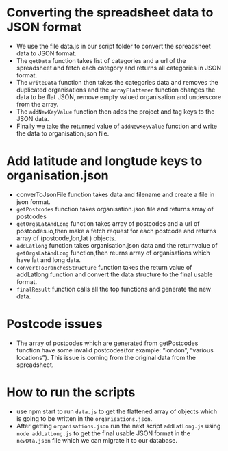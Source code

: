 # Converting the spreadsheet data to JSON format

- We use the file data.js in our script folder to convert the spreadsheet data to JSON format.
- The `getData` function takes list of categories and a url of the spreadsheet and fetch each category and returns all categories in JSON format.
- The `writeData` function then takes the categories data and removes the duplicated organisations and the `arrayFlattener` function changes the data to be flat JSON, remove empty valued organisation and underscore from the array.
- The `addNewKeyValue` function then adds the project and tag keys to the JSON data.
- Finally we take the returned value of `addNewKeyValue` function and write the data to organisation.json file.

# Add latitude and longtude keys to organisation.json

- converToJsonFile function takes data and filename and create a file in json format.
- `getPostcodes` function takes organisation.json file and returns array of postcodes
- `getOrgsLatAndLong` function takes array of postcodes and a url of postcodes.io,then make a fetch request for each postcode and returns array of (postcode,lon,lat ) objects.
- `addLatlong` function takes organisation.json data and the returnvalue of `getOrgsLatAndLong` function,then reurns array of organisations which have lat and long data.
- `convertToBranchesStructure` function takes the return value of addLatlong function and convert the data structure to the final usable format.
- `finalResult` function calls all the top functions and generate the new data.

# Postcode issues

- The array of postcodes which are generated from getPostcodes function have some invalid postcodes(for example: “london”, “various locations”). This issue is coming from the original data from the spreadsheet.

# How to run the scripts

- use npm start to run `data.js` to get the flattened array of objects which is going to be written in the `organisations.json`.
- After getting `organisations.json` run the next script `addLatLong.js` using `node addLatLong.js` to get the final usable JSON format in the `newDta.json` file which we can migrate it to our database.
